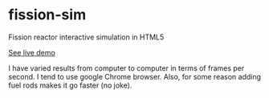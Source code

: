 # fission-sim
Fission reactor interactive simulation in HTML5

[See live demo](http://kcdodd.github.io/fission-sim/index.html)

I have varied results from computer to computer in terms of frames per second. I tend to use google Chrome browser. Also, for some reason adding fuel rods makes it go faster (no joke).
